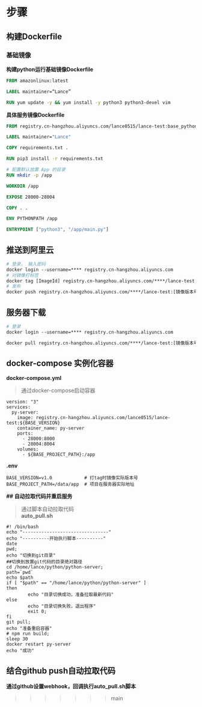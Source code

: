 # 步骤
## 构建Dockerfile

### 基础镜像

**构建python运行基础镜像Dockerfile**

```dockerfile
FROM amazonlinux:latest

LABEL maintainer=“Lance”

RUN yum update -y && yum install -y python3 python3-devel vim
```

**具体服务镜像Dockerfile**

```dockerfile
FROM registry.cn-hangzhou.aliyuncs.com/lance0515/lance-test:base_python

LABEL maintainer="Lance"

COPY requirements.txt .

RUN pip3 install -r requirements.txt

# 配置默认放置 App 的目录
RUN mkdir -p /app

WORKDIR /app

EXPOSE 28000-28004

COPY . .

ENV PYTHONPATH /app

ENTRYPOINT ["python3", "/app/main.py"]

```

## 推送到阿里云

```dockerfile
# 登录， 输入密码
docker login --username=**** registry.cn-hangzhou.aliyuncs.com
# 对镜像打标签
docker tag [ImageId] registry.cn-hangzhou.aliyuncs.com/****/lance-test:[镜像版本号]
# 发布
docker push registry.cn-hangzhou.aliyuncs.com/****/lance-test:[镜像版本号]
```

## 服务器下载

```dockerfile
# 登录
docker login --username=**** registry.cn-hangzhou.aliyuncs.com

docker pull registry.cn-hangzhou.aliyuncs.com/****/lance-test:[镜像版本号]
```

## docker-compose 实例化容器

**docker-compose.yml**

> 通过docker-compose启动容器

```
version: "3"
services:
  py-server:
    image: registry.cn-hangzhou.aliyuncs.com/lance0515/lance-test:${BASE_VERSION}
    container_name: py-server
    ports:
      - 28000:8000
      - 28004:8004
    volumes:
      - ${BASE_PROJECT_PATH}:/app

```

<!--在.env文件配置docker-compose涉及到的变量-->
**.env**

```
BASE_VERSION=v1.0            # 打tag时镜像实际版本号
BASE_PROJECT_PATH=/data/app  # 项目在服务器实际地址
```

**## 自动拉取代码并重启服务**

> 通过脚本自动拉取代码  
> **auto_pull.sh**

```shell
#! /bin/bash 
echo "--------------------------------"
echo "----------开始执行脚本----------"
date
pwd;
echo "切换到git目录"
##切换到放置git代码的目录绝对路径
cd /home/lance/python/python-server;
path=`pwd`
echo $path
if [ "$path" == "/home/lance/python/python-server" ]
then
        echo "目录切换成功，准备拉取最新代码"
else
        echo "目录切换失败，退出程序"
        exit 0;
fi
git pull;
echo "准备重启容器"
# npm run build;
sleep 30
docker restart py-server
echo "成功"
```

## 结合github push自动拉取代码

**通过github设置webhook，回调执行auto_pull.sh脚本**
>>>>>>> main
